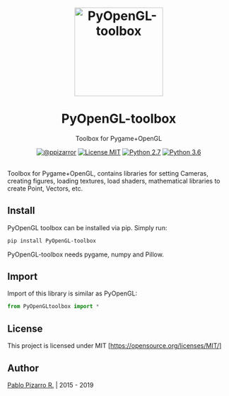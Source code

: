 <h1 align="center">
  <img alt="PyOpenGL-toolbox" src="https://res.ppizarror.com/other/python.png" width="200px" height="200px" />
  <br /><br />
  PyOpenGL-toolbox</h1>
<p align="center">Toolbox for Pygame+OpenGL</p>
<div align="center"><a href="https://ppizarror.com"><img alt="@ppizarror" src="https://res.ppizarror.com/badges/author.svg" /></a>
<a href="https://opensource.org/licenses/MIT/"><img alt="License MIT" src="https://res.ppizarror.com/badges/licensemit.svg" /></a>
<a href="https://www.python.org/downloads/"><img alt="Python 2.7" src="https://res.ppizarror.com/badges/python27.svg" /></a>
<a href="https://www.python.org/downloads/"><img alt="Python 3.6" src="https://res.ppizarror.com/badges/python36.svg" /></a>
</div><br />

Toolbox for Pygame+OpenGL, contains libraries for setting Cameras, 
creating figures, loading textures, load shaders, mathematical libraries
to create Point, Vectors, etc.

## Install

PyOpenGL toolbox can be installed via pip. Simply run:

```bash
pip install PyOpenGL-toolbox
```

PyOpenGL-toolbox needs pygame, numpy and Pillow.

## Import

Import of this library is similar as PyOpenGL:

```python
from PyOpenGLtoolbox import *
```

## License

This project is licensed under MIT [https://opensource.org/licenses/MIT/]

## Author

[Pablo Pizarro R.](https://ppizarror.com) | 2015 - 2019
